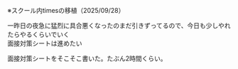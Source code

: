 ※スクール内timesの移植（2025/09/28）

一昨日の夜急に猛烈に具合悪くなったのまだ引きずってるので、今日も少しやれたらやるくらいでいく  
面接対策シートは進めたい  

面接対策シートをそこそこ書いた。たぶん2時間くらい。  
